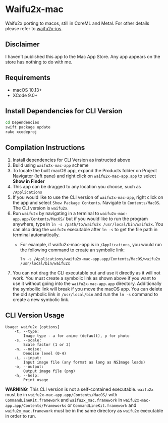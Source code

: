 #  Waifu2x-mac
Waifu2x porting to macos, still in CoreML and Metal. For other details please refer to [waifu2x-ios](https://github.com/imxieyi/waifu2x-ios).

## Disclaimer
I haven't published this app to the Mac App Store. Any app appears on the store has nothing to do with me.

## Requirements
 - macOS 10.13+
 - XCode 9.0+
 
## Install Dependencies for CLI Version
```bash
cd Dependencies
swift package update
rake xcodeproj
```

## Compilation Instructions
1) Install dependencies for CLI Version as instructed above
2) Build using `waifu2x-mac-app` scheme 
3) To locate the built macOS app, expand the Products folder on Project Navigator (left pane) and right click on `waifu2x-mac-app.app` to select **Show in Finder**
4) This app can be dragged to any location you choose, such as `/Applications`
5) If you would like to use the CLI version of `waifu2x-mac-app`, right click on the app and select `Show Package Contents`. Navigate to `Contents/MacOS`. The CLI version is `waifu2x`.
6) Run `waifu2x` by navigating in a terminal to `waifu2x-mac-app.app/Contents/MacOS/` but if you would like to run the program anywhere, type in `ln -s /path/to/waifu2x /usr/local/bin/waifu2x`. You can also drag the `waifu2x` executable after `ln -s` to get the file path in terminal automatically.
    - For example, if waifu2x-mac-app is in `/Applications`, you would run the following command to create an symbolic link: 
       
       `ln -s /Applications/waifu2x-mac-app.app/Contents/MacOS/waifu2x /usr/local/bin/waifu2x` 
7) You can not drag the CLI executable out and use it directly as it will not work. You must create a symbolic link as shown above if you want to use it without going into the `waifu2x-mac-app.app` directory. Additionally the symbollic link will break if you move the macOS app. You can delete the old symbolic link in `/usr/local/bin` and run the `ln -s` command to create a new symbolic link.


## CLI Version Usage
```
Usage: waifu2x [options]
    -t, --type:
        Image type - a for anime (default), p for photo
    -s, --scale:
        Scale factor (1 or 2)
    -n, --noise:
        Denoise level (0-4)
    -i, --input:
        Input image file (any format as long as NSImage loads)
    -o, --output:
        Output image file (png)
    -h, --help:
        Print usage
```
**WARNING:** This CLI version is not a self-contained executable. `waifu2x` must be in `waifu2x-mac-app.app/Contents/MacOS/` with `CommandLineKit.framework` and `waifu2x_mac.framework` in `waifu2x-mac-app.app/Contents/Frameworks` or `CommandLineKit.framework` and `waifu2x_mac.framework` must be in the same directory as `waifu2x` executable in order to run. 

